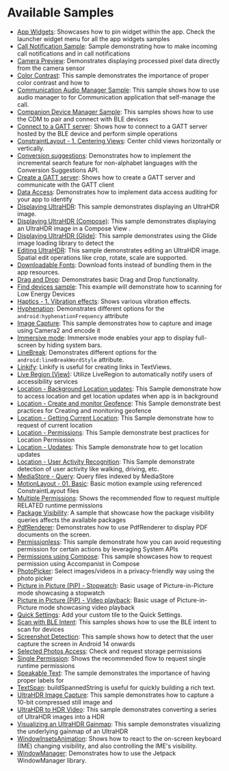 # Available Samples

- [App Widgets](user-interface/appwidgets/src/main/java/com/example/platform/ui/appwidgets/AppWidgets.kt):
Showcases how to pin widget within the app. Check the launcher widget menu for all the app widgets samples
- [Call Notification Sample](connectivity/callnotification/src/main/java/com/example/platform/connectivity/callnotification/CallNotificationSample.kt):
Sample demonstrating how to make incoming call notifications and in call notifications
- [Camera Preview](camera/camera2/src/main/java/com/example/platform/camera/preview/Camera2Preview.kt):
Demonstrates displaying processed pixel data directly from the camera sensor 
- [Color Contrast](accessibility/src/main/java/com/example/platform/accessibility/ColorContrast.kt):
This sample demonstrates the importance of proper color contrast and how to 
- [Communication Audio Manager Sample](connectivity/audio/src/main/java/com/example/platform/connectivity/audio/AudioCommsSample.kt):
This sample shows how to use audio manager to for Communication application that self-manage the call.
- [Companion Device Manager Sample](connectivity/bluetooth/companion/src/main/java/com/example/platform/connectivity/bluetooth/cdm/CompanionDeviceManagerSample.kt):
This samples shows how to use the CDM to pair and connect with BLE devices
- [Connect to a GATT server](connectivity/bluetooth/ble/src/main/java/com/example/platform/connectivity/bluetooth/ble/ConnectGATTSample.kt):
Shows how to connect to a GATT server hosted by the BLE device and perform simple operations
- [ConstraintLayout - 1. Centering Views](user-interface/constraintlayout/src/main/java/com/example/platform/ui/constraintlayout/ConstraintLayout.kt):
Center child views horizontally or vertically.
- [Conversion suggestions](user-interface/text/src/main/java/com/example/platform/ui/text/ConversionSuggestions.kt):
Demonstrates how to implement the incremental search feature for non-alphabet languages with the Conversion Suggestions API.
- [Create a GATT server](connectivity/bluetooth/ble/src/main/java/com/example/platform/connectivity/bluetooth/ble/GATTServerSample.kt):
Shows how to create a GATT server and communicate with the GATT client
- [Data Access](privacy/transparency/src/main/java/com/example/platform/privacy/transparency/DataAccess.kt):
Demonstrates how to implement data access auditing for your app to identify 
- [Displaying UltraHDR](graphics/ultrahdr/src/main/java/com/example/platform/graphics/ultrahdr/display/DisplayingUltraHDR.kt):
This sample demonstrates displaying an UltraHDR image.
- [Displaying UltraHDR (Compose)](graphics/ultrahdr/src/main/java/com/example/platform/graphics/ultrahdr/display/DisplayingUltraHDRCompose.kt):
This sample demonstrates displaying an UltraHDR image in a Compose View .
- [Displaying UltraHDR (Glide)](graphics/ultrahdr/src/main/java/com/example/platform/graphics/ultrahdr/display/DisplayingUltraHDRUsingGlide.kt):
This sample demonstrates using the Glide image loading library to detect the
- [Editing UltraHDR](graphics/ultrahdr/src/main/java/com/example/platform/graphics/ultrahdr/edit/EditingUltraHDR.kt):
This sample demonstrates editing an UltraHDR image. Spatial edit operations like crop, rotate, scale are supported.
- [Downloadable Fonts](user-interface/text/src/main/java/com/example/platform/ui/text/DownloadableFonts.kt):
Download fonts instead of bundling them in the app resources.
- [Drag and Drop](user-interface/draganddrop/src/main/java/com/example/platform/ui/draganddrop/DragAndDrop.kt):
Demonstrates basic Drag and Drop functionality.
- [Find devices sample](connectivity/bluetooth/ble/src/main/java/com/example/platform/connectivity/bluetooth/ble/FindBLEDevicesSample.kt):
This example will demonstrate how to scanning for Low Energy Devices
- [Haptics - 1. Vibration effects](user-interface/haptics/src/main/java/com/example/platform/ui/haptics/Haptics.kt):
Shows various vibration effects.
- [Hyphenation](user-interface/text/src/main/java/com/example/platform/ui/text/Hyphenation.kt):
Demonstrates different options for the `android:hyphenationFrequency` attribute
- [Image Capture](camera/camera2/src/main/java/com/example/platform/camera/imagecapture/Camera2ImageCapture.kt):
This sample demonstrates how to capture and image using Camera2 and encode it 
- [Immersive mode](user-interface/window-insets/src/main/java/com/example/platform/ui/insets/ImmersiveMode.kt):
Immersive mode enables your app to display full-screen by hiding system bars.
- [LineBreak](user-interface/text/src/main/java/com/example/platform/ui/text/LineBreak.kt):
Demonstrates different options for the `android:lineBreakWordStyle` attribute.
- [Linkify](user-interface/text/src/main/java/com/example/platform/ui/text/Linkify.kt):
Linkify is useful for creating links in TextViews.
- [Live Region (View)](accessibility/src/main/java/com/example/platform/accessibility/LiveRegionView.kt):
Utilize LiveRegion to automatically notify users of accessibility services
- [Location - Background Location updates](location/src/main/java/com/example/platform/location/bglocationaccess/BgLocationAccessScreen.kt):
This Sample demonstrate how to access location and get location updates when app is in background
- [Location - Create and monitor Geofence](location/src/main/java/com/example/platform/location/geofencing/GeofencingScreen.kt):
This Sample demonstrate best practices for Creating and monitoring geofence
- [Location - Getting Current Location](location/src/main/java/com/example/platform/location/currentLocation/CurrentLocationScreen.kt):
This Sample demonstrate how to request of current location
- [Location - Permissions](location/src/main/java/com/example/platform/location/permission/LocationPermissionsScreen.kt):
This Sample demonstrate best practices for Location Permission
- [Location - Updates](location/src/main/java/com/example/platform/location/locationupdates/LocationUpdatesScreen.kt):
This Sample demonstrate how to get location updates
- [Location - User Activity Recognition](location/src/main/java/com/example/platform/location/useractivityrecog/UserActivityRecognitionScreen.kt):
This Sample demonstrate detection of user activity like walking, driving, etc.
- [MediaStore - Query](storage/src/main/java/com/example/platform/storage/mediastore/MediaStoreQuery.kt):
Query files indexed by MediaStore
- [MotionLayout - 01. Basic](user-interface/constraintlayout/src/main/java/com/example/platform/ui/constraintlayout/MotionLayout.kt):
Basic motion example using referenced ConstraintLayout files
- [Multiple Permissions](privacy/permissions/src/main/java/com/example/platform/privacy/permissions/MultiplePermissions.kt):
Shows the recommended flow to request multiple RELATED runtime permissions
- [Package Visibility](privacy/data/src/main/java/com/example/platform/privacy/data/PackageVisibility.kt):
A sample that showcase how the package visibility queries affects the available packages
- [PdfRenderer](graphics/pdf/src/main/java/com/example/platform/graphics/pdf/PdfRenderer.kt):
Demonstrates how to use PdfRenderer to display PDF documents on the screen.
- [Permissionless](privacy/permissions/src/main/java/com/example/platform/privacy/permissions/Permissionless.kt):
This sample demonstrate how you can avoid requesting permission for certain actions by leveraging System APIs
- [Permissions using Compose](privacy/permissions/src/main/java/com/example/platform/privacy/permissions/ComposePermissions.kt):
This sample showcases how to request permission using Accompanist in Compose
- [PhotoPicker](storage/src/main/java/com/example/platform/storage/photopicker/PhotoPicker.kt):
Select images/videos in a privacy-friendly way using the photo picker
- [Picture in Picture (PiP) - Stopwatch](user-interface/picture-in-picture/src/main/java/com/example/android/pip/PiPSampleActivity.kt):
Basic usage of Picture-in-Picture mode showcasing a stopwatch
- [Picture in Picture (PiP) - Video playback](user-interface/picture-in-picture/src/main/java/com/example/android/pip/PiPMovieActivity.kt):
Basic usage of Picture-in-Picture mode showcasing video playback
- [Quick Settings](user-interface/quicksettings/src/main/java/com/example/platform/ui/quicksettings/QuickSettings.kt):
Add your custom tile to the Quick Settings.
- [Scan with BLE Intent](connectivity/bluetooth/ble/src/main/java/com/example/platform/connectivity/bluetooth/ble/BLEScanIntentSample.kt):
This samples shows how to use the BLE intent to scan for devices
- [Screenshot Detection](privacy/transparency/src/main/java/com/example/platform/privacy/transparency/ScreenshotDetection.kt):
This sample shows how to detect that the user capture the screen in Android 14 onwards
- [Selected Photos Access](storage/src/main/java/com/example/platform/storage/mediastore/SelectedPhotosAccess.kt):
Check and request storage permissions
- [Single Permission](privacy/permissions/src/main/java/com/example/platform/privacy/permissions/SinglePermission.kt):
Shows the recommended flow to request single runtime permissions
- [Speakable Text](accessibility/src/main/java/com/example/platform/accessibility/SpeakableText.kt):
The sample demonstrates the importance of having proper labels for
- [TextSpan](user-interface/text/src/main/java/com/example/platform/ui/text/TextSpan.kt):
buildSpannedString is useful for quickly building a rich text.
- [UltraHDR Image Capture](camera/camera2/src/main/java/com/example/platform/camera/imagecapture/Camera2UltraHDRCapture.kt):
This sample demonstrates how to capture a 10-bit compressed still image and 
- [UltraHDR to HDR Video](media/ultrahdr/src/main/java/com/example/platform/media/ultrahdr/video/UltraHDRToHDRVideo.kt):
This sample demonstrates converting a series of UltraHDR images into a HDR 
- [Visualizing an UltraHDR Gainmap](graphics/ultrahdr/src/main/java/com/example/platform/graphics/ultrahdr/display/VisualizingAnUltraHDRGainmap.kt):
This sample demonstrates visualizing the underlying gainmap of an UltraHDR 
- [WindowInsetsAnimation](user-interface/window-insets/src/main/java/com/example/platform/ui/insets/WindowInsetsAnimation.kt):
Shows how to react to the on-screen keyboard (IME) changing visibility, and also controlling the IME's visibility.
- [WindowManager](user-interface/windowmanager/src/main/java/com/example/platform/ui/windowmanager/demos/WindowDemosActivity.kt):
Demonstrates how to use the Jetpack WindowManager library.
